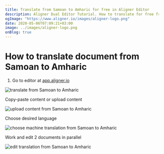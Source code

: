 ```yaml
---
title: Translate from Samoan to Amharic for free in Aligner Editor
description: Aligner Dual Editor Tutorial. How to translate for free from Samoan to Amharic. Aligner is multilingual document management platform. 
ogImage: "https://www.aligner.io/images/aligner-logo.png"
date: 2020-05-06T07:09:21+03:00
image: ../images/aligner-logo.png
onBlog: true
---
```


# How to translate document from Samoan to Amharic

1. Go to editor at [app.aligner.io](https://app.aligner.io "Aligner App web page")

![translate from Samoan to Amharic](../aligner-blank-editor.png "translate from Samoan to Amharic")

Copy-paste content or upload content

![upload content from Samoan to Amharic](../aligner-uploaded-document.png "upload content from Samoan to Amharic")

Choose desired language

![choose machine translation from Samoan to Amharic](../aligner-language-dropdown.png "choose machine translation from Samoan to Amharic")

Work and edit 2 documents in parallel

![edit translation from Samoan to Amharic](../aligner-double-sitded-editor.png "edit translation from Samoan to Amharic")

